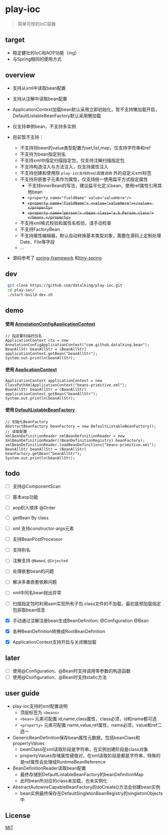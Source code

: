 # play-ioc   
>简单可控的IoC容器    

## target
- 稳定健壮的IoC和AOP功能（ing）
- 与Spring相同的使用方式

## overview
- 支持从xml中读取bean配置
- 支持从注解中读取bean配置
- ApplicationContext加载bean默认采用立即初始化，暂不支持懒加载开启，DefaultListableBeanFactory默认采用懒加载
- 仅支持单例bean，不支持多实例
- 目前暂不支持：
    - 不支持将bean的value类型配置为set,list,map，仅支持字符串和ref  
    - 不支持为bean指定别名
    - 不支持xml中指定扫描指定包，仅支持注解扫描指定包
    - 不支持构造注入与方法注入，仅支持属性注入
    - 不支持创建和使用除 `play-ioc支持的xml配置说明` 外的自定义xml标签
    - 不支持将嵌套子元素作为属性，仅支持统一使用扁平方式指定属性  
        - 不支持innerBean的写法，建议扁平化定义bean，使用ref属性引用其他bean
        - `<property name="fieldName" value="valueHere"/>`
        - ~~`<property name="fieldName"> <value="valueHere"></value> </property>`~~   
        - ~~`<property name="person"> <bean class="a.b.Person.class"></bean> </property>`~~   
    - 不支持xml格式校验和属性名校验，请手动检查
    - 不支持FactoryBean
    - 不支持属性编辑器，默认自动转换基本类型对象，需要在源码上定制处理Date、File等字段
    - ...

- 源码参考了 [spring-framework](https://github.com/spring-projects/spring-framework) 和[tiny-spring](https://github.com/code4craft/tiny-spring)
 
## dev 
```sh
 git clone https://github.com/datalking/play-ioc.git
 cd play-ioc/
 ./start-build-dev.sh
```

## demo
#### 使用 [AnnotationConfigApplicationContext](https://github.com/datalking/play-ioc/blob/master/src/test/java/com/github/datalking/context/annotation/AnnotationConfigApplicationContextTest.java)
```
// 指定要扫描的包名
ApplicationContext ctx = new AnnotationConfigApplicationContext("com.github.datalking.bean");
BeanAllStr beanAllStr = (BeanAllStr) applicationContext.getBean("beanAllStr");
System.out.println(beanAllStr);
```
#### 使用 [ApplicationContext](https://github.com/datalking/play-ioc/blob/master/src/test/java/com/github/datalking/context/ApplicationContextTest.java)
```
ApplicationContext applicationContext = new ClassPathXmlApplicationContext("beans-primitive.xml");
BeanAllStr beanAllStr = (BeanAllStr) applicationContext.getBean("beanAllStr");
System.out.println(beanAllStr);
```

#### 使用 [DefaultListableBeanFactory](https://github.com/datalking/play-ioc/blob/master/src/test/java/com/github/datalking/beans/BeanFactoryTest.java)
```
// 初始化BeanFactory
AbstractBeanFactory beanFactory = new DefaultListableBeanFactory();
// 读取配置
XmlBeanDefinitionReader xmlBeanDefinitionReader = new XmlBeanDefinitionReader((BeanDefinitionRegistry) beanFactory);
xmlBeanDefinitionReader.loadBeanDefinitions("beans-primitive.xml");
BeanAllStr beanAllStr = (BeanAllStr) beanFactory.getBean("beanAllStr");
System.out.println(beanAllStr);
```

## todo

- [ ] 支持@ComponentScan   
- [ ] 基本aop功能 
- [ ] aop织入顺序 @Order  
- [ ] getBean By class   
- [ ] xml 支持constructor-args元素   
- [ ] 支持BeanPostProcessor   
- [ ] 支持别名   
- [ ] 注解支持 `@Named`, `@Injected`   
- [ ] 处理嵌套bean的问题   
- [ ] 解决多重嵌套依赖问题   
- [ ] xml中同名bean抛出异常   
- [ ] 扫描指定包时利用asm实现所有子包.class文件的不加载，最初是预加载指定包获取bean信息   

- [x] 手动通过注解注册bean生成BeanDefinition: @Configuration  @Bean   
- [x] 各种BeanDefinition转换成RootBeanDefinition   
- [x] ApplicationContext支持开启与关闭懒加载   

## later
- [ ] 使用@Configuration、@Bean时支持调用带参数的构造函数   
- [ ] 使用@Configuration、@Bean时支持static方法   

## user guide
- play-ioc支持的xml配置说明
    - 顶层标签为 `<beans>`
    - `<bean>` 元素可配置 id,name,class属性，class必须，id和name都可选
    - `<property>` 元素可配置 name,value,ref属性，name必须，value和ref二选一
- GenericBeanDefinition保存bean属性元数据，包括beanClass和propertyValues
    - beanClass在xml读取阶段是字符串，在实例创建阶段是class对象
    - propertyValues存储属性键值对，在xml读取阶段是都是字符串，特殊的是ref属性会处理成RuntimeBeanReference
- BeanDefinitionReader读取bean配置  
    - 最终存储到DefaultListableBeanFactory的beanDefinitionMap
    - 此时bean所对应的class未加载，也未实例化
- AbstractAutowireCapableBeanFactory的doCreate()方法会创建bean实例
    - bean实例最终保存在DefaultSingletonBeanRegistry的singletonObjects中


## License
[MIT](http://opensource.org/licenses/MIT)




